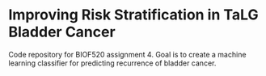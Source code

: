 # Improving Risk Stratification in TaLG Bladder Cancer

Code repository for BIOF520 assignment 4. Goal is to create a machine learning classifier for predicting recurrence of bladder cancer. 
